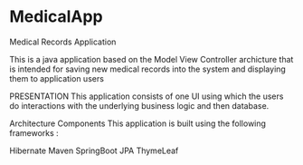 # MedicalApp
Medical Records Application

This is a java application based on the Model View Controller archicture that is intended for saving new medical records into the 
system and displaying them to application users

PRESENTATION
This application consists of one UI using which the users do interactions with the underlying business logic and then database.

Architecture Components
This application is built using the following frameworks :

Hibernate
Maven
SpringBoot
JPA
ThymeLeaf
